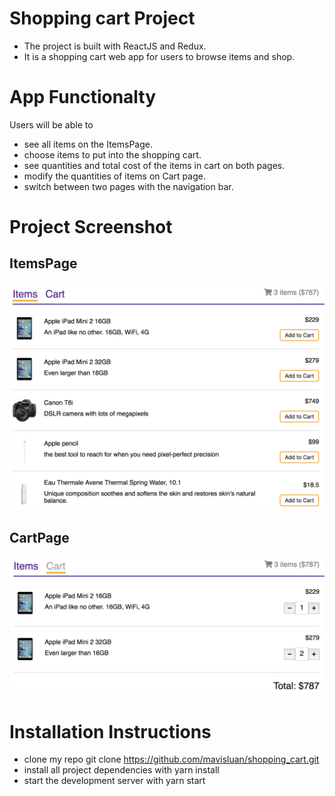 # Shopping cart Project

- The project is built with ReactJS and Redux.
- It is a shopping cart web app for users to browse items and shop. 


# App Functionalty

Users will be able to 

- see all items on the ItemsPage. 
- choose items to put into the shopping cart.
- see quantities and total cost of the items in cart on both pages.
- modify the quantities of items on Cart page.
- switch between two pages with the navigation bar. 


# Project Screenshot 

## ItemsPage

![](src/icons/items-page.png )

## CartPage

![](src/icons/cart-page.png )


# Installation Instructions

- clone my repo git clone https://github.com/mavisluan/shopping_cart.git
- install all project dependencies with yarn install
- start the development server with yarn start

